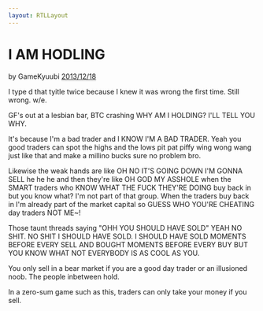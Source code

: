 ```yaml
---
layout: RTLLayout
---
```

# I AM HODLING

by GameKyuubi [2013/12/18](https://bitcointalk.org/index.php?topic=375643.0)

<LanguageDropdown/>

I type d that tyitle twice because I knew it was wrong the first time. Still wrong.  w/e.  

GF's out at a lesbian bar, BTC crashing WHY AM I HOLDING? I'LL TELL YOU WHY.

It's because I'm a bad trader and I KNOW I'M A BAD TRADER.  Yeah you good traders can spot the highs and the lows pit pat piffy wing wong wang just like that and make a millino bucks sure no problem bro.  

Likewise the weak hands are like OH NO IT'S GOING DOWN I'M GONNA SELL he he he and then they're like OH GOD MY ASSHOLE when the SMART traders who KNOW WHAT THE FUCK THEY'RE DOING buy back in but you know what?  I'm not part of that group.  When the traders buy back in I'm already part of the market capital so GUESS WHO YOU'RE CHEATING day traders NOT ME~!  

Those taunt threads saying "OHH YOU SHOULD HAVE SOLD" YEAH NO SHIT.  NO SHIT I SHOULD HAVE SOLD.  I SHOULD HAVE SOLD MOMENTS BEFORE EVERY SELL AND BOUGHT MOMENTS BEFORE EVERY BUY BUT YOU KNOW WHAT NOT EVERYBODY IS AS COOL AS YOU.  

You only sell in a bear market if you are a good day trader or an illusioned noob.  The people inbetween hold.  

In a zero-sum game such as this, traders can only take your money if you sell.